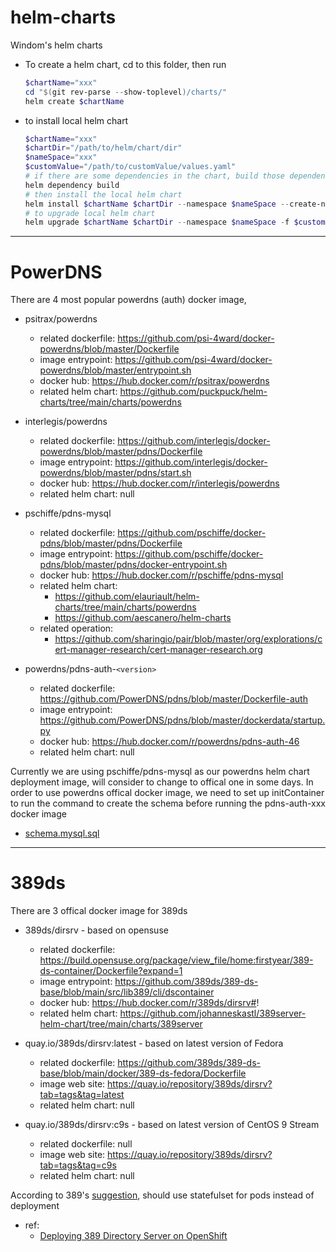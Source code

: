 # helm-charts
Windom's helm charts

- To create a helm chart, cd to this folder, then run 
  ```powershell
  $chartName="xxx"
  cd "$(git rev-parse --show-toplevel)/charts/"
  helm create $chartName
  ```

- to install local helm chart
  ```powershell
  $chartName="xxx"
  $chartDir="/path/to/helm/chart/dir"
  $nameSpace="xxx"
  $customValue="/path/to/customValue/values.yaml"
  # if there are some dependencies in the chart, build those dependencies first
  helm dependency build
  # then install the local helm chart
  helm install $chartName $chartDir --namespace $nameSpace --create-namespace -f $customValue
  # to upgrade local helm chart
  helm upgrade $chartName $chartDir --namespace $nameSpace -f $customValue
  ```
---
# PowerDNS
There are 4 most popular powerdns (auth) docker image, 
- psitrax/powerdns  
  - related dockerfile: https://github.com/psi-4ward/docker-powerdns/blob/master/Dockerfile
  - image entrypoint: https://github.com/psi-4ward/docker-powerdns/blob/master/entrypoint.sh
  - docker hub: https://hub.docker.com/r/psitrax/powerdns  
  - related helm chart: https://github.com/puckpuck/helm-charts/tree/main/charts/powerdns

- interlegis/powerdns
  - related dockerfile: https://github.com/interlegis/docker-powerdns/blob/master/pdns/Dockerfile
  - image entrypoint: https://github.com/interlegis/docker-powerdns/blob/master/pdns/start.sh
  - docker hub: https://hub.docker.com/r/interlegis/powerdns
  - related helm chart: null

- pschiffe/pdns-mysql
  - related dockerfile: https://github.com/pschiffe/docker-pdns/blob/master/pdns/Dockerfile
  - image entrypoint: https://github.com/pschiffe/docker-pdns/blob/master/pdns/docker-entrypoint.sh
  - docker hub: https://hub.docker.com/r/pschiffe/pdns-mysql
  - related helm chart: 
    - https://github.com/elauriault/helm-charts/tree/main/charts/powerdns
    - https://github.com/aescanero/helm-charts
  - related operation:
    - https://github.com/sharingio/pair/blob/master/org/explorations/cert-manager-research/cert-manager-research.org

- powerdns/pdns-auth-`<version>`
  - related dockerfile: https://github.com/PowerDNS/pdns/blob/master/Dockerfile-auth
  - image entrypoint: https://github.com/PowerDNS/pdns/blob/master/dockerdata/startup.py
  - docker hub: https://hub.docker.com/r/powerdns/pdns-auth-46
  - related helm chart: null

Currently we are using pschiffe/pdns-mysql as our powerdns helm chart deployment image, will consider to change to offical one in some days.
In order to use powerdns offical docker image, we need to set up initContainer to run the command to create the schema before running the pdns-auth-xxx docker image
- [schema.mysql.sql](https://github.com/PowerDNS/pdns/blob/master/modules/gmysqlbackend/schema.mysql.sql)
---
# 389ds
There are 3 offical docker image for 389ds
- 389ds/dirsrv - based on opensuse
  - related dockerfile: https://build.opensuse.org/package/view_file/home:firstyear/389-ds-container/Dockerfile?expand=1
  - image entrypoint: https://github.com/389ds/389-ds-base/blob/main/src/lib389/cli/dscontainer
  - docker hub: https://hub.docker.com/r/389ds/dirsrv#!
  - related helm chart: https://github.com/johanneskastl/389server-helm-chart/tree/main/charts/389server

- quay.io/389ds/dirsrv:latest - based on latest version of Fedora
   - related dockerfile: https://github.com/389ds/389-ds-base/blob/main/docker/389-ds-fedora/Dockerfile
   - image web site: https://quay.io/repository/389ds/dirsrv?tab=tags&tag=latest
   - related helm chart: null

- quay.io/389ds/dirsrv:c9s - based on latest version of CentOS 9 Stream
   - related dockerfile: null
   - image web site: https://quay.io/repository/389ds/dirsrv?tab=tags&tag=c9s
   - related helm chart: null

According to 389's [suggestion](https://directory.fedoraproject.org/docs/389ds/howto/howto-deploy-389ds-on-openshift.html), should use statefulset for pods instead of deployment
- ref: 
  - [Deploying 389 Directory Server on OpenShift](https://github.com/mreynolds389/389wiki/blob/master/docs/389ds/howto/howto-deploy-389ds-on-openshift.md)
